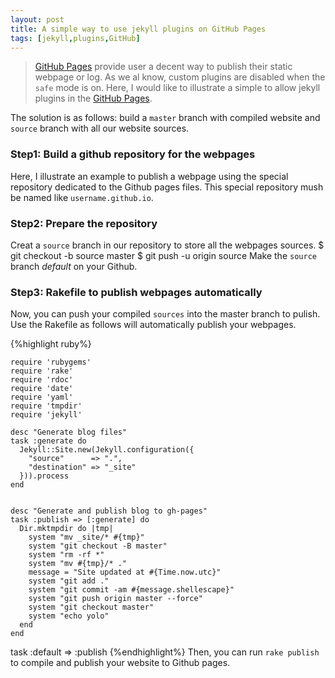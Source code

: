```yaml
---
layout: post
title: A simple way to use jekyll plugins on GitHub Pages
tags: [jekyll,plugins,GitHub]
---
```


> [GitHub Pages] provide user a decent way to publish their static webpage or log. As we al know, custom plugins are disabled when the `safe` mode is on. Here, I would like to illustrate a simple to allow jekyll plugins in the [GitHub Pages]. 

[GitHub Pages]: http://pages.github.com/ 

The solution is as follows: build a `master` branch with compiled website and `source` branch with all our website sources. 

### Step1: Build a github repository for the webpages

Here, I illustrate an example to publish a webpage using the special repository dedicated to the Github pages files. This special repository mush be named like `username.github.io`.

### Step2: Prepare the repository
Creat a `source` branch in our repository to store all the webpages sources.
    $ git checkout -b source master
    $ git push -u origin source
Make the `source` branch _default_ on your Github.

### Step3: Rakefile to publish webpages automatically

Now, you can push your compiled `sources` into the master branch to pulish. Use the Rakefile as follows will automatically publish your webpages.

{%highlight ruby%}

    require 'rubygems'
    require 'rake'
    require 'rdoc'
    require 'date'
    require 'yaml'
    require 'tmpdir'
    require 'jekyll'

    desc "Generate blog files"
    task :generate do
      Jekyll::Site.new(Jekyll.configuration({
        "source"      => ".",
        "destination" => "_site"
      })).process
    end


    desc "Generate and publish blog to gh-pages"
    task :publish => [:generate] do
      Dir.mktmpdir do |tmp|
        system "mv _site/* #{tmp}"
        system "git checkout -B master"
        system "rm -rf *"
        system "mv #{tmp}/* ."
        message = "Site updated at #{Time.now.utc}"
        system "git add ."
        system "git commit -am #{message.shellescape}"
        system "git push origin master --force"
        system "git checkout master"
        system "echo yolo"
      end
    end

task :default => :publish
{%endhighlight%}
Then, you can run `rake publish` to compile and publish your website to Github pages.